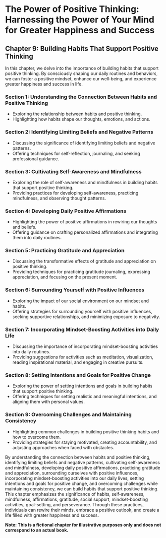 The Power of Positive Thinking: Harnessing the Power of Your Mind for Greater Happiness and Success
===================================================================================================

Chapter 9: Building Habits That Support Positive Thinking
---------------------------------------------------------

In this chapter, we delve into the importance of building habits that support positive thinking. By consciously shaping our daily routines and behaviors, we can foster a positive mindset, enhance our well-being, and experience greater happiness and success in life.

### Section 1: Understanding the Connection Between Habits and Positive Thinking

* Exploring the relationship between habits and positive thinking.
* Highlighting how habits shape our thoughts, emotions, and actions.

### Section 2: Identifying Limiting Beliefs and Negative Patterns

* Discussing the significance of identifying limiting beliefs and negative patterns.
* Offering techniques for self-reflection, journaling, and seeking professional guidance.

### Section 3: Cultivating Self-Awareness and Mindfulness

* Exploring the role of self-awareness and mindfulness in building habits that support positive thinking.
* Providing practices for developing self-awareness, practicing mindfulness, and observing thought patterns.

### Section 4: Developing Daily Positive Affirmations

* Highlighting the power of positive affirmations in rewiring our thoughts and beliefs.
* Offering guidance on crafting personalized affirmations and integrating them into daily routines.

### Section 5: Practicing Gratitude and Appreciation

* Discussing the transformative effects of gratitude and appreciation on positive thinking.
* Providing techniques for practicing gratitude journaling, expressing appreciation, and focusing on the present moment.

### Section 6: Surrounding Yourself with Positive Influences

* Exploring the impact of our social environment on our mindset and habits.
* Offering strategies for surrounding yourself with positive influences, seeking supportive relationships, and minimizing exposure to negativity.

### Section 7: Incorporating Mindset-Boosting Activities into Daily Life

* Discussing the importance of incorporating mindset-boosting activities into daily routines.
* Providing suggestions for activities such as meditation, visualization, reading inspirational material, and engaging in creative pursuits.

### Section 8: Setting Intentions and Goals for Positive Change

* Exploring the power of setting intentions and goals in building habits that support positive thinking.
* Offering techniques for setting realistic and meaningful intentions, and aligning them with personal values.

### Section 9: Overcoming Challenges and Maintaining Consistency

* Highlighting common challenges in building positive thinking habits and how to overcome them.
* Providing strategies for staying motivated, creating accountability, and adjusting approaches when faced with obstacles.

By understanding the connection between habits and positive thinking, identifying limiting beliefs and negative patterns, cultivating self-awareness and mindfulness, developing daily positive affirmations, practicing gratitude and appreciation, surrounding ourselves with positive influences, incorporating mindset-boosting activities into our daily lives, setting intentions and goals for positive change, and overcoming challenges while maintaining consistency, we can build habits that support positive thinking. This chapter emphasizes the significance of habits, self-awareness, mindfulness, affirmations, gratitude, social support, mindset-boosting activities, goal-setting, and perseverance. Through these practices, individuals can rewire their minds, embrace a positive outlook, and create a life filled with greater happiness and success.

**Note: This is a fictional chapter for illustrative purposes only and does not correspond to an actual book.**
